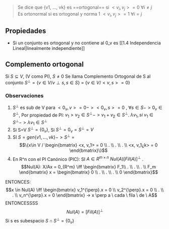> Se dice que {v1, ..., vk} es ==ortogonal== si $<v_i, v_j> = 0$ $\forall i \neq j$  
> Es ortonormal si es ortogonal y norma 1 $<v_i, v_j> = 1$ $\forall i = j$


## Propiedades
- Si un conjunto es ortogonal y no contiene al 0_v es [[1.4 Independencia Lineal|linealmente independiente]]

## Complemento ortogonal
Si $S \subseteq V$, (V como PI), $S \neq 0$
Se llama Complemento Ortogonal de S al conjunto $S^{\perp} = \{v \in V / v \perp s, s \in S \}$ = $\{ v \in V / <v, s> = 0 \}$


### Observaciones
1) $S^{\perp}$ es sub de V para $<0_v, v>=0-><0_v, s>= 0$ , $\forall s \in S -> 0_v \in S^{\perp}$, Por propiedad de PI: $v_1>v_2 \in S^{\perp} -> v_1 +v_2 \in S^{\perp}$. $\lambda v_1, si \ v_1 \in S^{\perp} -> \lambda v_1 \in S^{\perp}$ 
2) Si S=V $S^{\perp} = \{0_v\}$, Si $S^{\perp} = {0_v} = S^{\perp} = V$
3) SI $S = gen \{v1, ..., vk\}-> S^{\perp}$ = $$\{x\in V / \begin{bmatrix}
<x, v_1> = 0 \\
. \\
. \\
. \\
<x, v_1¿k> = 0
\end{bmatrix}\}$$
4) En R^n con el PI Canónico (PIC): SI $A \in R^{m \times n}$ $Nul(A)[Fil(A)]^\perp$ . $$Nul(A): X/Ax = 0_{R^m} \iff \begin{bmatrix}
F_1\\
. \\
. \\
. \\
F_m
\end{bmatrix} x = \begin{bmatrix}
0 \\
. \\
. \\
. \\
0
\end{bmatrix}$$

ENTONCES: $$x \in Nul(A) \iff \begin{bmatrix}
v_1^{\perp}.x = 0 \\
v_2^{\perp}.x = 0  \\
. \\
. \\
v_n^{\perp}.x = 0 
\end{bmatrix} -> x \perp a \ cada \ fila \ de \ A$$
ENTONCESSSS $$Nul(A) = [Fil(A)]^{\perp}$$
Si s es subespacio $S \cap S^{\perp}  = \{ 0_v\}$